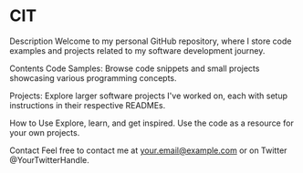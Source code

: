 # CIT

Description
Welcome to my personal GitHub repository, where I store code examples and projects related to my software development journey.

Contents
Code Samples: Browse code snippets and small projects showcasing various programming concepts.

Projects: Explore larger software projects I've worked on, each with setup instructions in their respective READMEs.

How to Use
Explore, learn, and get inspired. Use the code as a resource for your own projects.

Contact
Feel free to contact me at your.email@example.com or on Twitter @YourTwitterHandle.
